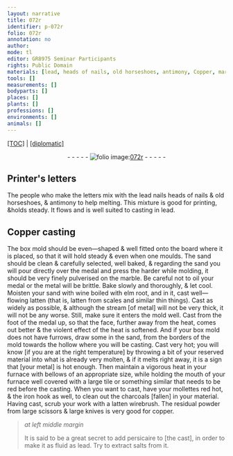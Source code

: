 ```yaml
---
layout: narrative
title: 072r
identifier: p-072r
folio: 072r
annotation: no
author:
mode: tl
editor: GR8975 Seminar Participants
rights: Public Domain
materials: [lead, heads of nails, old horseshoes, antimony, Copper, marble, metal, wine, elm root, well-flowing latten, latten, bellows, tile, copper, persicaire, salts]
tools: []
measurements: []
bodyparts: []
places: []
plants: []
professions: []
environments: []
animals: []
---
```


<p><a href="{{ site.baseurl }}/translation/">[TOC]</a> | <a href="{{ site.baseurl }}/texts/p-072r_tc/" target="_blank">[diplomatic]</a></p><div class="folio" align="center">- - - - - <a href="http://gallica.bnf.fr/ark:/12148/btv1b10500001g/f149.item" target="_blank"><img src="https://cu-mkp.github.io/2017-workshop-edition/assets/photo-icon.png" alt="folio image: " style="display:inline-block; margin-bottom:-3px;"/>072r</a> - - - - - </div>  
  

## Printer's letters

 
The people who make the letters mix with the <span class="m">lead</span> <span class="del">nails</span> <span class="m">heads of nails</span> & <span class="m">old horseshoes</span>, & <span class="m">antimony</span> to help melting. This mixture is good for printing, &holds steady. It flows and is well suited to casting in <span class="m">lead</span>.
 
 
  

## <span class="m">Copper</span> casting

 
The box mold should be even—shaped & well fitted onto the board where it is placed, so that it will hold steady & even when one moulds. The sand should be clean & carefully selected, well baked, & regarding the sand you will pour directly over the medal and press the harder while molding, it should be very finely pulverised on the <span class="m">marble</span>. Be careful not to oil your medal or the <span class="m">metal</span> will be brittle. Bake slowly and thoroughly, & let cool. Moisten your sand with <span class="m">wine</span> boiled with <span class="m">elm root</span>, and in it, cast <span class="m">well—flowing latten</span> (that is, <span class="m">latten</span> from scales and similar thin things). Cast as widely as possible, & although the stream [of <span class="m">metal</span>] will not be very thick, it will not be any worse. Still, make sure it enters the mold well. Cast from the foot of the medal up, so that the face, further away from the heat, comes out better & the violent effect of the heat is softened. And if your box mold does not have furrows, draw some <span class="del"></span> in the sand, from the borders of the mold towards the hollow where you will be casting. Cast very hot; you will know [if you are at the right temperature] by throwing a bit of your reserved material into what is already <span class="del"></span> very molten, & if it melts right away, it is a sign that [your metal] is hot enough. Then maintain a vigorous heat in your furnace with <span class="m">bellows</span> of an appropriate size, while holding the mouth of your furnace well covered with a large <span class="del"></span> <span class="m">tile</span> or something similar that needs to be red before the casting. When you want to cast, have your mollettes red hot, & the iron hook as well, to clean out the charcoals [fallen] in your material. Having cast, scrub your work with a <span class="m">latten</span> wirebrush. The residual powder from large scissors & large knives is very good for <span class="m">copper</span>.
 
> *at left middle margin*
> 
> 
>   It is said to be a great secret to add <span class="m">persicaire</span> to [the cast], in order to make it as fluid as lead. Try to extract <span class="m">salts</span> from it.

